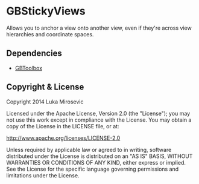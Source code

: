GBStickyViews
============

Allows you to anchor a view onto another view, even if they're across view hierarchies and coordinate spaces.

Dependencies
------------

* [GBToolbox](https://github.com/lmirosevic/GBToolbox)

Copyright & License
------------

Copyright 2014 Luka Mirosevic

Licensed under the Apache License, Version 2.0 (the "License"); you may not use this work except in compliance with the License. You may obtain a copy of the License in the LICENSE file, or at:

http://www.apache.org/licenses/LICENSE-2.0

Unless required by applicable law or agreed to in writing, software distributed under the License is distributed on an "AS IS" BASIS, WITHOUT WARRANTIES OR CONDITIONS OF ANY KIND, either express or implied. See the License for the specific language governing permissions and limitations under the License.

